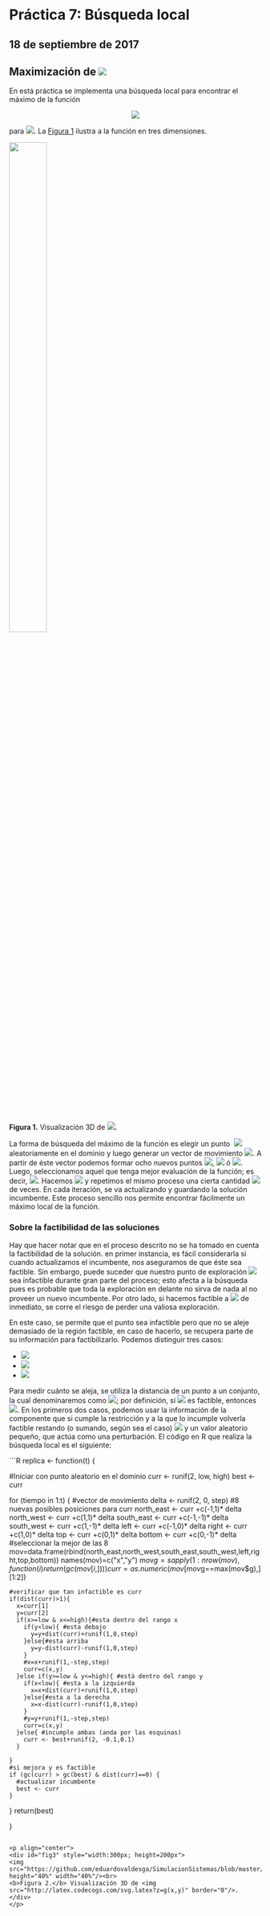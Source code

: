 # Práctica 7: Búsqueda local
## 18 de septiembre de 2017

## Maximización de <img src="http://latex.codecogs.com/svg.latex?g(x,y)" border="0"/> 
En está práctica se implementa una búsqueda local para encontrar el máximo de la función
<p align="center">
<img src="http://latex.codecogs.com/svg.latex?g(x,y)=\frac{(x+\frac{1}{2})^4-30x^2-20x+(y+\frac{1}{2})^4-30y^2-20y}{100}" border="0"/>
</p>
<p align="justified">
para <img src="http://latex.codecogs.com/svg.latex?-6\leq{x,y}\leq5" border="0"/>. La <a href="#fig1"> Figura 1</a> ilustra a la función en tres dimensiones.
</p>  
<p align="center">
<div id="fig3" style="width:300px; height=200px">
<img src="https://github.com/eduardovaldesga/SimulacionSistemas/blob/master/p7/p7_2d.png" height="50%" width="50%"/><br>
<b>Figura 1.</b> Visualización 3D de <img src="http://latex.codecogs.com/svg.latex?z=g(x,y)" border="0"/>. 
</div>
</p>

<p align="justified">
La forma de búsqueda del máximo de la función es elegir un punto  <img src="http://latex.codecogs.com/svg.latex?(x_0,y_0)" border="0"/> aleatoriamente en el dominio y luego generar un vector de movimiento <img src="http://latex.codecogs.com/svg.latex?(\Delta{x_0},\Delta{y_0})" border="0"/>. A partir de éste vector podemos formar ocho nuevos puntos <img src="http://latex.codecogs.com/svg.latex?p_j=(x_0,y_0)+(\pm\Delta{x_0},\pm\Delta{y_0})" border="0"/>, <img src="http://latex.codecogs.com/svg.latex?p_j=(x_0,y_0)+(\pm\Delta{x_0},0)" border="0"/> ó <img src="http://latex.codecogs.com/svg.latex?p_j=(x_0,y_0)+(0,\pm\Delta{y_0})" border="0"/>. Luego, seleccionamos aquel que tenga mejor evaluación de la función; es decir, <img src="http://latex.codecogs.com/svg.latex?\hat{p_1}=\text{argmax}\{g(p_j);\;j=1:8\}" border="0"/>. Hacemos <img src="http://latex.codecogs.com/svg.latex?(x_i,y_i)=\hat{p_i};\quad{i\geq1" border="0"/> y repetimos el mismo proceso una cierta cantidad <img src="http://latex.codecogs.com/svg.latex?n" border="0"/> de veces. En cada iteración, se va actualizando y guardando la solución incumbente. Este proceso sencillo nos permite encontrar fácilmente un máximo local de la función.
</p>

### Sobre la factibilidad de las soluciones
<p align="justified">
Hay que hacer notar que en el proceso descrito no se ha tomado en cuenta la factibilidad de la solución. en primer instancia, es fácil considerarla si cuando actualizamos el incumbente, nos aseguramos de que éste sea factible. Sin embargo, puede suceder que nuestro punto de exploración <img src="http://latex.codecogs.com/svg.latex?(x_i,y_i)" border="0"/> sea infactible durante gran parte del proceso; esto afecta a la búsqueda pues es probable que toda la exploración en delante no sirva de nada al no proveer un nuevo incumbente. Por otro lado, si hacemos factible a <img src="http://latex.codecogs.com/svg.latex?(x_i,y_i)" border="0"/> de inmediato, se corre el riesgo de perder una valiosa exploración. 
</p>

En este caso, se permite que el punto sea infactible pero que no se aleje demasiado de la región factible, en caso de hacerlo, se recupera parte de su información para factibilizarlo.  Podemos distinguir tres casos:

<ul>
  <li><img src="http://latex.codecogs.com/svg.latex?x\not\in[-6,5]" border="0"/></li>
  <li><img src="http://latex.codecogs.com/svg.latex?y\not\in[-6,5]" border="0"/></li>
  <li><img src="http://latex.codecogs.com/svg.latex?x,y\not\in[-6,5]" border="0"/></li>
</ul>

<p align="justified">
Para medir cuánto se aleja, se utiliza la distancia de un punto a un conjunto, la cual denominaremos como <img src="http://latex.codecogs.com/svg.latex?d(x,y)" border="0"/>; por definición, si <img src="http://latex.codecogs.com/svg.latex?d(x,y)" border="0"/> es factible, entonces <img src="http://latex.codecogs.com/svg.latex?d(x,y)=0" border="0"/>. En los primeros dos casos, podemos usar la información de la componente que si cumple la restricción y a la que lo incumple volverla factible restando (o sumando, según sea el caso) <img src="http://latex.codecogs.com/svg.latex?d(x,y)" border="0"/> y un valor aleatorio pequeño, que actúa como una perturbación. El código en R que realiza la búsqueda local es el siguiente:
</p>
```R
replica <- function(t) {
  
  #Iniciar con punto aleatorio en el dominio
  curr <- runif(2, low, high)
  best <- curr
  
  for (tiempo in 1:t) {
    #vector de movimiento
    delta <- runif(2, 0, step)
    #8 nuevas posibles posiciones para curr
    north_east <- curr +c(-1,1)* delta
    north_west <- curr +c(1,1)* delta
    south_east <- curr +c(-1,-1)* delta
    south_west <- curr +c(1,-1)* delta
    left <- curr +c(-1,0)* delta
    right <- curr +c(1,0)* delta
    top <- curr +c(0,1)* delta
    bottom <- curr +c(0,-1)* delta
    #seleccionar la mejor de las 8
    mov=data.frame(rbind(north_east,north_west,south_east,south_west,left,right,top,bottom))
    names(mov)=c("x","y")
    mov$g=sapply(1:nrow(mov),function(i){ return( gc(mov[i,]))})
    curr=as.numeric(mov[mov$g==max(mov$g),][1:2])
    
    #verificar que tan infactible es curr
    if(dist(curr)>1){
      x=curr[1]
      y=curr[2]
      if(x>=low & x<=high){#esta dentro del rango x
        if(y<low){ #esta debajo
          y=y+dist(curr)+runif(1,0,step)
        }else{#esta arriba
          y=y-dist(curr)-runif(1,0,step)
        }
        #x=x+runif(1,-step,step)
        curr=c(x,y)
      }else if(y>=low & y<=high){ #está dentro del rango y
        if(x<low){ #esta a la izquierda
          x=x+dist(curr)+runif(1,0,step)
        }else{#esta a la derecha
          x=x-dist(curr)-runif(1,0,step)
        }
        #y=y+runif(1,-step,step)
        curr=c(x,y)
      }else{ #incumple ambas (anda por las esquinas)
        curr <- best+runif(2, -0.1,0.1)
      }
      
    }
    #si mejora y es factible
    if (gc(curr) > gc(best) & dist(curr)==0) { 
      #actualizar incumbente
      best <- curr
    }
    
    
  }
    return(best)
  
}
```

<p align="center">
<div id="fig3" style="width:300px; height=200px">
<img src="https://github.com/eduardovaldesga/SimulacionSistemas/blob/master/p7/p7_100.png" height="40%" width="40%"/><br>
<b>Figura 2.</b> Visualización 3D de <img src="http://latex.codecogs.com/svg.latex?z=g(x,y)" border="0"/>. 
</div>
</p>
